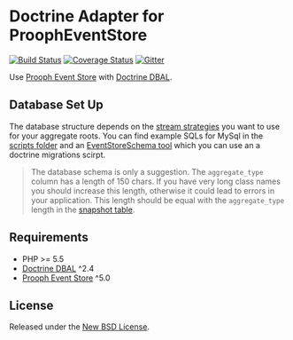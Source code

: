 Doctrine Adapter for ProophEventStore
=====================================

[![Build Status](https://travis-ci.org/prooph/event-store-doctrine-adapter.svg?branch=master)](https://travis-ci.org/prooph/event-store-doctrine-adapter)
[![Coverage Status](https://coveralls.io/repos/prooph/event-store-doctrine-adapter/badge.png)](https://coveralls.io/r/prooph/event-store-doctrine-adapter)
[![Gitter](https://badges.gitter.im/Join%20Chat.svg)](https://gitter.im/prooph/improoph)

Use [Prooph Event Store](https://github.com/prooph/event-store) with [Doctrine DBAL](https://github.com/doctrine/dbal).

Database Set Up
---------------

The database structure depends on the [stream strategies](https://github.com/prooph/event-store/blob/master/docs/repositories.md#stream-strategies) you want to use for your aggregate roots.
You can find example SQLs for MySql in the [scripts folder](scripts)
and an [EventStoreSchema tool](src/Schema/EventStoreSchema.php) which you can use an a doctrine migrations scirpt.

> The database schema is only a suggestion. The `aggregate_type` column has a length of 150 chars. If you have very 
long class names you should increase this length, otherwise it could lead to errors in your application. This length
should be equal with the `aggregate_type` length in the 
[snapshot table](https://github.com/prooph/snapshot-doctrine-adapter "Doctrine Adapter for the Snapshot Store").

Requirements
------------
- PHP >= 5.5
- [Doctrine DBAL](https://github.com/doctrine/dbal) ^2.4
- [Prooph Event Store](https://github.com/prooph/event-store) ^5.0

License
-------

Released under the [New BSD License](https://github.com/prooph/event-store-doctrine-adapter/blob/master/LICENSE).
